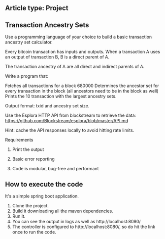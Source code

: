 ## Article type: Project
## Transaction Ancestry Sets
Use a programming language of your choice to build a basic transaction ancestry set calculator.



Every bitcoin transaction has inputs and outputs. When a transaction A uses an output of transaction B, B is a direct parent of A.

The transaction ancestry of A are all direct and indirect parents of A.



Write a program that:

Fetches all transactions for a block 680000
Determines the ancestor set for every transaction in the block (all ancestors need to be in the block as well)
Prints the 10 transaction with the largest ancestry sets.


Output format: txid and ancestry set size.

Use the Esplora HTTP API from blockstream to retrieve the data: https://github.com/Blockstream/esplora/blob/master/API.md

Hint: cache the API responses locally to avoid hitting rate limits.



Requirements
1. Print the output

2. Basic error reporting

3. Code is modular, bug-free and performant

## How to execute the code

It's a simple spring boot application.

1. Clone the project.
2. Build it downloading all the maven dependencies.
3. Run it.
4. You can see the output in logs as well as http://localhost:8080/
5. The controller is configured to http://localhost:8080/, so  do hit the link once to run the code.


